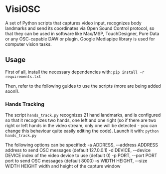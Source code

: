 # VisiOSC

A set of Python scripts that captures video input, recognizes body landmarks and send its coordinates via Open Sound Control protocol, so that they can be used in software like Max/MSP, TouchDesigner, Pure Data or any OSC-capable DAW or plugin.
Google Mediapipe library is used for computer vision tasks.

## Usage

First of all, install the necessary dependencies with:
`pip install -r requirements.txt`

Then, refer to the following guides to use the scripts (more are being added soon!).

### Hands Tracking

The script `hands_track.py` recognizes 21 hand landmarks, and is configured so that it recognizes two hands, one left and one right (so if there are two right or left hands in the video stream, only one will be detected - you can change this behaviour quite easily editing the code).
Launch it with:
`python hands_track.py`

The following options can be specified:
-a ADDRESS, --address ADDRESS           address to send OSC messages (default 127.0.0.1)
-d DEVICE, --device DEVICE              index of the video device to use (default 0)
-p PORT, --port PORT                    port to send OSC messages (default 8000)
-s WIDTH HEIGHT, --size WIDTH HEIGHT    width and height of the capture window